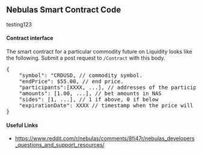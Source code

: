 Nebulas Smart Contract Code
---
testing123


#### Contract interface

The smart contract for a particular commodity future on Liquidity looks
like the following. Submit a post request to `/Contract` with this body.
<pre>
{
    "symbol": "CRDUSD, // commodity symbol.
    "endPrice": $55.00, // end price.
    "participants":[XXXX, ...], // addresses of the participants (use index for corresponding amount and side).
    "amounts": [1.00, ...], // bet amounts in NAS
    "sides": [1, ...], // 1 if above, 0 if below
    "expirationDate": XXXX // timestamp when the price will be checked.
}
</pre>

#### Useful Links

* https://www.reddit.com/r/nebulas/comments/8fi47r/nebulas_developers_questions_and_support_resources/